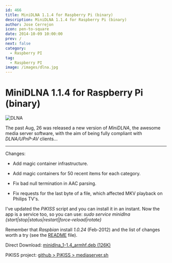 ```yaml
---
id: 466
title: MiniDLNA 1.1.4 for Raspberry Pi (binary)
description: MiniDLNA 1.1.4 for Raspberry Pi (binary)
author: Jose Cerrejon
icon: pen-to-square
date: 2014-10-09 10:00:00
prev: /
next: false
category:
  - Raspberry PI
tag:
  - Raspberry PI
image: /images/dlna.jpg
---
```


# MiniDLNA 1.1.4 for Raspberry Pi (binary)

![DLNA](/images/dlna.jpg)

The past Aug, 26 was released a new version of *MiniDLNA*, the awesome  media server software, with the aim of being fully compliant with *DLNA/UPnP-AV* clients...

- - -
Changes:

* Add magic container infrastructure.

* Add magic containers for 50 recent items for each category.

* Fix bad null termination in AAC parsing.

* Fix requests for the last byte of a file, which affected MKV playback on 
Philips TV's.

I've updated the *PiKISS* script and you can install it in an instant. Now the app is a service too, so you can use: *sudo service minidlna {start|stop|status|restart|force-reload|rotate}*

Remember that *Raspbian* install *1.0.24* (Feb-2012) and the list of changes worth a try (see the [README](http://sourceforge.net/projects/minidlna/files/minidlna/1.1.4/) file).

Direct Download: [minidlna_1-1.4_armhf.deb (126K)](/res/minidlna_1-1.4_armhf.deb)

PiKISS project: [github > PiKISS > mediaserver.sh](https://github.com/jmcerrejon/PiKISS/blob/master/scripts/server/mediaserver.sh)